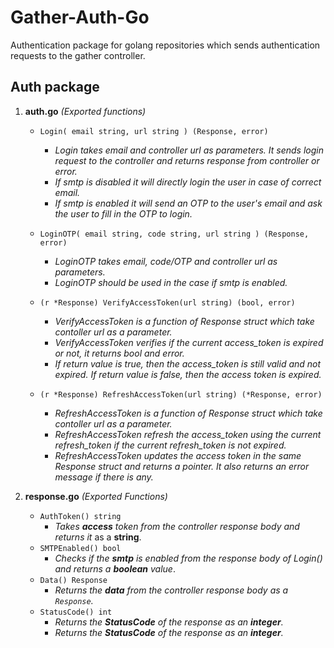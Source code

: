 # Gather-Auth-Go

Authentication package for golang repositories which sends authentication requests to the gather controller.

## Auth package

1. **auth.go** *(Exported functions)*

   - `Login( email string, url string ) (Response, error)`
     - *Login takes email and controller url as parameters. It sends login request to the controller and returns response from controller or error.*
     - *If smtp is disabled it will directly login the user in case of correct email.*
     - *If smtp is enabled it will send an OTP to the user's email and ask the user to fill in the OTP  to login.*

   - `LoginOTP( email string, code string, url string ) (Response, error)`
     - *LoginOTP takes email, code/OTP and controller url as parameters.*
     - *LoginOTP should be used in the case if smtp is enabled.*
  
   - `(r *Response) VerifyAccessToken(url string) (bool, error)`
     - *VerifyAccessToken is a function of Response struct which take contoller url as a parameter.*
     - *VerifyAccessToken verifies if the current access_token is expired or not, it returns bool and error.*
     - *If return value is true, then the access_token is still valid and not expired. If return value is false, then the access token is expired.*

   - `(r *Response) RefreshAccessToken(url string) (*Response, error)`
     - *RefreshAccessToken is a function of Response struct which take contoller url as a parameter.*
     - *RefreshAccessToken refresh the access_token using the current refresh_token if the current refresh_token is not expired.*
     - *RefreshAccessToken updates the access token in the same Response struct and returns a pointer. It also returns an error message if there is any.*

2. **response.go** *(Exported Functions)*

   - `AuthToken() string`
     - *Takes **access** token  from the controller response body and returns it* as a **string**.
   - `SMTPEnabled() bool`
     - *Checks if the **smtp** is enabled from the response body of Login() and returns a **boolean** value*.
   - `Data() Response`
     - *Returns the **data** from the controller response body as a `Response`.*
   - `StatusCode() int`
     - *Returns the **StatusCode** of the response as an **integer**.*
     - *Returns the **StatusCode** of the response as an **integer**.*
